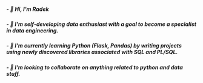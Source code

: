 ##### - 👋 Hi, I'm Radek
##### - 👀 I'm self-developing data enthusiast with a goal to become a specialist in data engineering.
##### - 🌱 I’m currently learning Python (Flask, Pandas) by writing projects using newly discovered libraries associated with SQL and PL/SQL.
##### - 💞️ I’m looking to collaborate on anything related to python and data stuff.
<!--
**RogerBlond/RogerBlond** is a ✨ _special_ ✨ repository because its `README.md` (this file) appears on your GitHub profile.

Here are some ideas to get you started:

- 🔭 I’m currently working on ...
- 🌱 I’m currently learning ...
- 👯 I’m looking to collaborate on ...
- 🤔 I’m looking for help with ...
- 💬 Ask me about ...
- 📫 How to reach me: ...
- 😄 Pronouns: ...
- ⚡ Fun fact: ...
-->
